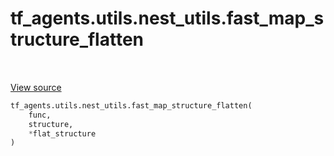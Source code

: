 <div itemscope itemtype="http://developers.google.com/ReferenceObject">
<meta itemprop="name" content="tf_agents.utils.nest_utils.fast_map_structure_flatten" />
<meta itemprop="path" content="Stable" />
</div>

# tf_agents.utils.nest_utils.fast_map_structure_flatten

<table class="tfo-notebook-buttons tfo-api" align="left">
</table>

<a target="_blank" href="https://github.com/tensorflow/agents/tree/master/tf_agents/utils/nest_utils.py">View
source</a>

``` python
tf_agents.utils.nest_utils.fast_map_structure_flatten(
    func,
    structure,
    *flat_structure
)
```



<!-- Placeholder for "Used in" -->
